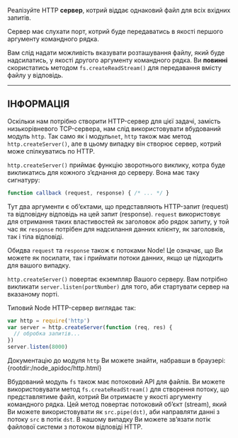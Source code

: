 Реалізуйте HTTP **сервер**, котрий віддає однаковий файл для всіх вхідних запитів.

Сервер має слухати порт, котрий буде передаватись в якості першого аргументу командного рядка.

Вам слід надати можливість вказувати розташування файлу, який буде надсилатись, у якості другого аргументу командного рядка. Ви **повинні** скористатись методом `fs.createReadStream()` для передавання вмісту файлу у відповідь.

----------------------------------------------------------------------
## ІНФОРМАЦІЯ

Оскільки нам потрібно створити HTTP-сервер для цієї задачі, замість низькорівневого TCP-сервера, нам слід використовувати вбудований модуль `http`. Так само як і модуль`net`, `http` також має метод `http.createServer()`, але в цьому випадку він створює сервер, котрий може спілкуватись по HTTP.

`http.createServer()` приймає функцію зворотнього виклику, котра буде викликатись для кожного з’єднання до серверу. Вона має таку сигнатуру:

```js
function callback (request, response) { /* ... */ }
```

Тут два аргументи є об’єктами, що представляють HTTP-запит (request) та відповідну відповідь на цей запит (response). `request` використовує для отримання таких властивостей як заголовок або рядок запиту, у той час як `response` потрібен для надсилання данних клієнту, як заголовків, так і тіла відповіді.

Обидва `request` та `response` також є потоками Node! Це означає, що Ви можете як посилати, так і приймати потоки данних, якщо це підходить для вашого випадку.

`http.createServer()` повертає екземпляр Вашого серверу. Вам потрібно викликати `server.listen(portNumber)` для того, аби стартувати сервер на вказаному порті.

Типовий Node HTTP-сервер виглядає так:

```js
var http = require('http')
var server = http.createServer(function (req, res) {
  // обробка запитів...
})
server.listen(8000)
```

Документацію до модуля `http` Ви можете знайти, набравши в браузері:
  {rootdir:/node_apidoc/http.html}

Вбудований модуль `fs` також має потоковий АРІ для файлів. Ви можете використовувати метод `fs.createReadStream()` для створення потоку, що представлятиме файл, котрий Ви отримаєте у якості аргументу командного рядка. Цей метод повертає потоковий об’єкт (stream), який Ви можете використовувати як `src.pipe(dst)`, аби направляти данні з потоку `src` в потік `dst`. В нашому випадку Ви можете зв’язати потік файлової системи з потоком відповіді HTTP.
